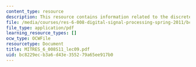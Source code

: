 ```yaml
---
content_type: resource
description: This resource contains information related to the discrete fourier transform.
file: /media/courses/res-6-008-digital-signal-processing-spring-2011/bc8229ecb3a6d43e355279a65ee917b0_MITRES_6_008S11_lec09.pdf
file_type: application/pdf
learning_resource_types: []
ocw_type: OCWFile
resourcetype: Document
title: MITRES_6_008S11_lec09.pdf
uid: bc8229ec-b3a6-d43e-3552-79a65ee917b0
---
```

